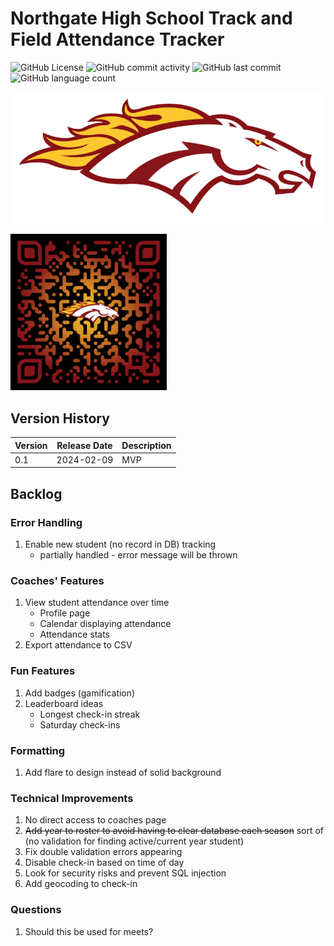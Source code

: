 # Northgate High School Track and Field Attendance Tracker

![GitHub License](https://img.shields.io/github/license/aaronmsimon/northgate-hs-track-and-field-attendance)
![GitHub commit activity](https://img.shields.io/github/commit-activity/w/aaronmsimon/northgate-hs-track-and-field-attendance)
![GitHub last commit](https://img.shields.io/github/last-commit/aaronmsimon/northgate-hs-track-and-field-attendance)
![GitHub language count](https://img.shields.io/github/languages/count/aaronmsimon/northgate-hs-track-and-field-attendance)

![Northgate Broncos](https://github.com/aaronmsimon/northgate-hs-track-and-field-attendance/blob/main/project-root/public/img/BroncosOfficialLogo2016yellowgold.png?raw=true)

<a href="http://www.northgatetrackandfieldcheck.in/check-in"><img src="https://raw.githubusercontent.com/aaronmsimon/northgate-hs-track-and-field-attendance/main/project-root/public/img/qr-code-attendance.png" width="250"/></a>

## Version History
| Version | Release Date | Description |
| --- | --- | --- |
| 0.1 | 2024-02-09 | MVP |

## Backlog

### Error Handling
1. Enable new student (no record in DB) tracking
    - partially handled - error message will be thrown

### Coaches' Features
1. View student attendance over time
    - Profile page
    - Calendar displaying attendance
    - Attendance stats
2. Export attendance to CSV

### Fun Features
1. Add badges (gamification)
2. Leaderboard ideas
    - Longest check-in streak
    - Saturday check-ins

### Formatting
1. Add flare to design instead of solid background

### Technical Improvements
1. No direct access to coaches page
2. ~~Add year to roster to avoid having to clear database each season~~  sort of (no validation for finding active/current year student)
3. Fix double validation errors appearing
4. Disable check-in based on time of day
5. Look for security risks and prevent SQL injection
6. Add geocoding to check-in

### Questions
1. Should this be used for meets?
